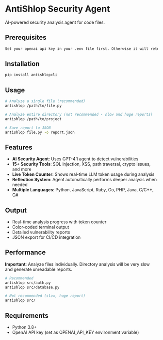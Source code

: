 # AntiShlop Security Agent

AI-powered security analysis agent for code files.

## Prerequisites

```bash
Set your openai api key in your .env file first. Otherwise it will return an erro
```
## Installation

```bash
pip install antishlopcli
```

## Usage

```bash
# Analyze a single file (recommended)
antishlop /path/to/file.py

# Analyze entire directory (not recommended - slow and huge reports)
antishlop /path/to/project

# Save report to JSON
antishlop file.py -o report.json
```

## Features

- **AI Security Agent**: Uses GPT-4.1 agent to detect vulnerabilities
- **15+ Security Tools**: SQL injection, XSS, path traversal, crypto issues, and more
- **Live Token Counter**: Shows real-time LLM token usage during analysis
- **Reflection System**: Agent automatically performs deeper analysis when needed
- **Multiple Languages**: Python, JavaScript, Ruby, Go, PHP, Java, C/C++, C#

## Output

- Real-time analysis progress with token counter
- Color-coded terminal output
- Detailed vulnerability reports
- JSON export for CI/CD integration

## Performance

**Important**: Analyze files individually. Directory analysis will be very slow and generate unreadable reports.

```bash
# Recommended
antishlop src/auth.py
antishlop src/database.py

# Not recommended (slow, huge report)
antishlop src/
```

## Requirements

- Python 3.8+
- OpenAI API key (set as OPENAI_API_KEY environment variable)